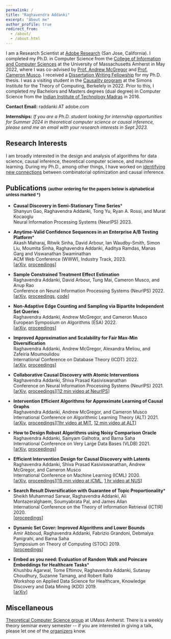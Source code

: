 ```yaml
---
permalink: /
title: "Raghavendra Addanki"
excerpt: "About me"
author_profile: true
redirect_from: 
  - /about/
  - /about.html
---
```


I am a Research Scientist at [Adobe Research](https://research.adobe.com/) (San Jose, California). I completed my Ph.D. in Computer Science from the [College of Information and Computer Sciences](https://www.cics.umass.edu/) at the University of Massachusetts Amherst in May 2022, where I was co-advised by [Prof. Andrew McGregor](https://people.cs.umass.edu/~mcgregor/) and [Prof. Cameron Musco](https://people.cs.umass.edu/~cmusco/). I received a [Dissertation Writing Fellowship](https://www.cics.umass.edu/news/bonab-addanki-awarded-college-s-dissertation-writing-fellowships) for my Ph.D. thesis. I was a visiting student in the [Causality program](https://simons.berkeley.edu/programs/Causality2022) at the Simons Institute for the Theory of Computing, Berkelely in 2022. Prior to this, I completed my Bachelors and Masters degrees (dual degree) in Computer Science from the [Indian Institute of Technology Madras](https://www.iitm.ac.in/) in 2016.

**Contact Email:** raddanki AT adobe.com

**Internships:** *If you are a Ph.D. student looking for internship opportunities for Summer 2024 in theoretical computer science or causal inference, please send me an email with your research interests in Sept 2023.*

Research Interests
------
I am broadly interested in the design and analysis of algorithms for data science, causal inference, theoretical computer science, and machine learning. During my Ph.D., among other things, I have worked on [identifying new connections](https://scholarworks.umass.edu/dissertations_2/2587/) between combinatorial optimization and causal inference.

Publications <font size=2>(author ordering for the papers below is alphabetical unless marked *)</font> 
------
- **Causal Discovery in Semi-Stationary Time Series***
  <br> Shanyun Gao, Raghavendra Addanki, Tong Yu, Ryan A. Rossi, and Murat Kocaoglu
  <br> Neural Information Processing Systems (NeurIPS) 2023.

- **Anytime-Valid Confidence Sequences in an Enterprise A/B Testing Platform***
  <br> Akash Maharaj, Ritwik Sinha, David Arbour, Ian Waudby-Smith, Simon Liu, Moumita Sinha, Raghavendra Addanki, Aaditya Ramdas, Manas Garg and Viswanathan Swaminathan
   <br> ACM Web Conference (WWW), Industry Track, 2023.
   <br> [[arXiv](https://arxiv.org/abs/2302.10108), [proceedings](https://dl.acm.org/doi/fullHtml/10.1145/3543873.3584635)]
  
- **Sample Constrained Treatment Effect Estimation**
  <br> Raghavendra Addanki, David Arbour, Tung Mai, Cameron Musco, and Anup Rao
   <br> Conference on Neural Information Processing Systems (NeurIPS) 2022.
  <br>[[arXiv](https://arxiv.org/abs/2210.06594), [proceedings](https://openreview.net/forum?id=4X0q4uJ1fR), [code](https://github.com/raddanki/Sample-Constrained-Treatment-Effect-Estimation)]
  
- **Non-Adaptive Edge Counting and Sampling via Bipartite Independent Set Queries**
<br> Raghavendra Addanki, Andrew McGregor, and Cameron Musco
<br> European Symposium on Algorithms (ESA) 2022.
<br> [[arXiv](https://arxiv.org/abs/2207.02817), [proceedings](https://drops.dagstuhl.de/opus/volltexte/2022/16940/)]
  
- **Improved Approximation and Scalability for Fair Max-Min Diversification**
<br> Raghavendra Addanki, Andrew McGregor, Alexandra Meliou, and Zafeiria Moumoulidou
<br> International Conference on Database Theory (ICDT) 2022.
<br> [[arXiv](https://arxiv.org/abs/2201.06678), [proceedings](https://drops.dagstuhl.de/opus/volltexte/2022/15881/pdf/LIPIcs-ICDT-2022-7.pdf)]

 - **Collaborative Causal Discovery with Atomic Interventions**
<br> Raghavendra Addanki, Shiva Prasad Kasiviswanathan
<br> Conference on Neural Information Processing Systems (NeurIPS) 2021.
<br> [[arXiv](https://arxiv.org/abs/2106.03028), [proceedings](https://papers.nips.cc/paper/2021/hash/6a1a681b16826ba2e48fedb229db3b65-Abstract.html)][[12 min video at NeurIPS](https://slideslive.com/38968274)]

- **Intervention Efficient Algorithms for Approximate Learning of Causal Graphs**
<br> Raghavendra Addanki, Andrew McGregor, and Cameron Musco
<br> International Conference on Algorithmic Learning Theory (ALT) 2021.
<br> [[arXiv](https://arxiv.org/abs/2012.13976), [proceedings](https://proceedings.mlr.press/v132/addanki21a.html)][[1hr video at MIT](https://www.youtube.com/watch?v=7UbGv3qtNSA), [12 min video at ALT](https://www.youtube.com/watch?v=inAVnFzMJT0)]

- **How to Design Robust Algorithms using Noisy Comparison Oracle**
<br> Raghavendra Addanki, Sainyam Galhotra, and Barna Saha
<br> International Conference on Very Large Data Bases (VLDB) 2021.
<br> [[arXiv](https://arxiv.org/abs/2105.05782), [proceedings](http://www.vldb.org/pvldb/vol14/p1703-galhotra.pdf)]

- **Efficient Intervention Design for Causal Discovery with Latents**
		<br>	Raghavendra Addanki, Shiva Prasad Kasiviswanathan, Andrew McGregor, and Cameron Musco
		<br>	International Conference on Machine Learning (ICML) 2020.
		<br>	[[arXiv](https://arxiv.org/abs/2005.11736), [proceedings](https://proceedings.mlr.press/v119/addanki20a)][[15 min video at ICML](https://slideslive.com/38927624), [1 hr video at NUS](https://www.youtube.com/watch?v=BKi199W-Quo)]
		
- **Search Result Diversification with Guarantee of Topic Proportionality***
			<br> Sheikh Muhammad Sarwar, Raghavendra Addanki, Ali Montazeralghaem, Soumyabrata Pal, and James Allan
			<br> International Conference on the Theory of Information Retrieval (ICTIR) 2020.
      <br> [[proceedings](https://dl.acm.org/doi/10.1145/3409256.3409839)]
      
- **Dynamic Set Cover: Improved Algorithms and Lower Bounds**
		<br> Amir Abboud, Raghavendra Addanki, Fabrizio Grandoni, Debmalya Panigrahi, and Barna Saha
		<br> Symposium on Theory of Computing (STOC) 2019.
		<br> [[proceedings](https://dl.acm.org/doi/10.1145/3313276.3316376)]

- **Embed as you need: Evaluation of Random Walk and Poincare Embeddings for Healthcare Tasks***
			<br> Khushbu Agarwal, Tome Eftimov, Raghavendra Addanki, Sutanay Choudhury, Suzanne Tamang, and Robert Rallo
			<br> Workshop on Applied Data Science for Healthcare, Knowledge Discovery and Data Mining (KDD) 2019.
			<br> [[arXiv](https://arxiv.org/abs/1907.08650)]

Miscellaneous
------
[Theoretical Computer Science group](http://groups.cs.umass.edu/theory/) at UMass Amherst. There is a weekly theory seminar every semester -- if you are interested in giving a talk, please let one of the [organizers](https://groups.cs.umass.edu/theory/theory-seminar/) know.
